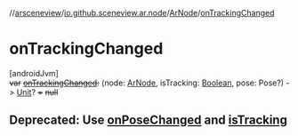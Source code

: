 //[arsceneview](../../../index.md)/[io.github.sceneview.ar.node](../index.md)/[ArNode](index.md)/[onTrackingChanged](on-tracking-changed.md)

# onTrackingChanged

[androidJvm]\
~~var~~ [~~onTrackingChanged~~](on-tracking-changed.md)~~:~~ (node: [ArNode](index.md), isTracking: [Boolean](https://kotlinlang.org/api/latest/jvm/stdlib/kotlin/-boolean/index.html), pose: Pose?) -&gt; [Unit](https://kotlinlang.org/api/latest/jvm/stdlib/kotlin/-unit/index.html)? ~~=~~ ~~null~~

##  Deprecated: Use [onPoseChanged](on-pose-changed.md) and [isTracking](../../io.github.sceneview.ar.arcore/is-tracking.md)
